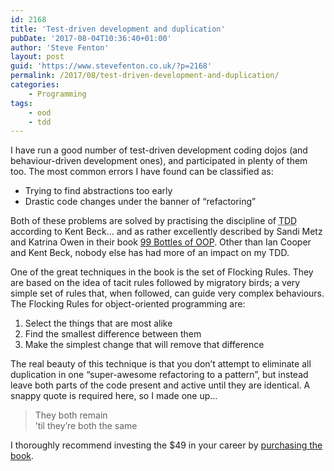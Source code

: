 ```yaml
---
id: 2168
title: 'Test-driven development and duplication'
pubDate: '2017-08-04T10:36:40+01:00'
author: 'Steve Fenton'
layout: post
guid: 'https://www.stevefenton.co.uk/?p=2168'
permalink: /2017/08/test-driven-development-and-duplication/
categories:
    - Programming
tags:
    - ood
    - tdd
---
```


I have run a good number of test-driven development coding dojos (and behaviour-driven development ones), and participated in plenty of them too. The most common errors I have found can be classified as:

- Trying to find abstractions too early
- Drastic code changes under the banner of “refactoring”

Both of these problems are solved by practising the discipline of <abbr title="Test-Driven Development">TDD</abbr> according to Kent Beck… and as rather excellently described by Sandi Metz and Katrina Owen in their book [99 Bottles of OOP](https://www.sandimetz.com/99bottles/). Other than Ian Cooper and Kent Beck, nobody else has had more of an impact on my TDD.

One of the great techniques in the book is the set of Flocking Rules. They are based on the idea of tacit rules followed by migratory birds; a very simple set of rules that, when followed, can guide very complex behaviours. The Flocking Rules for object-oriented programming are:

1. Select the things that are most alike
2. Find the smallest difference between them
3. Make the simplest change that will remove that difference

The real beauty of this technique is that you don’t attempt to eliminate all duplication in one “super-awesome refactoring to a pattern”, but instead leave both parts of the code present and active until they are identical. A snappy quote is required here, so I made one up…

> They both remain  
> ’til they’re both the same

I thoroughly recommend investing the $49 in your career by [purchasing the book](https://www.sandimetz.com/99bottles/).